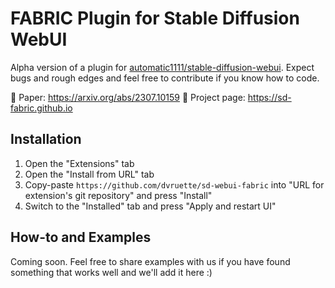 # FABRIC Plugin for Stable Diffusion WebUI

Alpha version of a plugin for [automatic1111/stable-diffusion-webui](https://github.com/AUTOMATIC1111/stable-diffusion-webui). Expect bugs and rough edges and feel free to contribute if you know how to code.

📜 Paper: https://arxiv.org/abs/2307.10159
🎨 Project page: https://sd-fabric.github.io

## Installation

1. Open the "Extensions" tab
2. Open the "Install from URL" tab
3. Copy-paste `https://github.com/dvruette/sd-webui-fabric` into "URL for extension's git repository" and press "Install"
5. Switch to the "Installed" tab and press "Apply and restart UI"


## How-to and Examples

Coming soon. Feel free to share examples with us if you have found something that works well and we'll add it here :)

